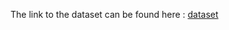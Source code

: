 
The link to the dataset can be found here : [dataset](https://drive.google.com/drive/folders/17N2fd0UGLuhtPIszPxXLeT4Rbt2G7odQ?usp=sharing)

